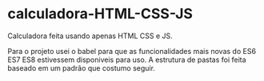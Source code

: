 # calculadora-HTML-CSS-JS

Calculadora feita usando apenas HTML CSS e JS.

Para o projeto usei o babel para que as funcionalidades mais novas do ES6 ES7 ES8 estivessem disponiveis para uso.
A estrutura de pastas foi feita baseado em um padrão que costumo seguir.
